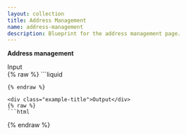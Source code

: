 ```yaml
---
layout: collection
title: Address Management
name: address-management
description: Blueprint for the address management page.
---
```


**Address management**

<div class="example-title">Input</div>
{% raw %}
```liquid


```
{% endraw %}

<div class="example-title">Output</div>
{% raw %}
```html

```
{% endraw %}



